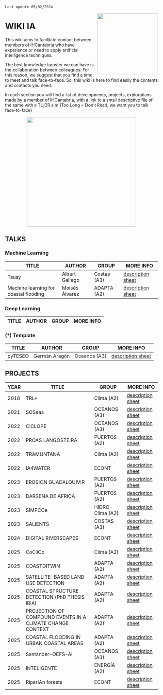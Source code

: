 ```{important}
Last update 05/02/2024
```
<img align="right" src="https://ihcantabria.com/wp-content/uploads/2018/06/Logo-IHCantabria-Universidad-Cantabria_black-copia.jpg" width="200
"/>
# WIKI IA 

This wiki aims to facilitate contact between members of IHCantabria who have experience or need to apply artificial intelligence techniques.  

The best knowledge transfer we can have is the collaboration between colleagues. For this reason, we suggest that you find a time to meet and talk face-to-face. So, this wiki is here to find easily the contents and contacts you need.

In each section you will find a list of developments, projects, explorations made by a member of IHCantabria, with a link to a small descriptive file of the same with a TL;DR aim (Too Long = Don't Read, we want you to talk face-to-face)

<p align="center" >  
<img src="https://media.giphy.com/media/v1.Y2lkPTc5MGI3NjExNGR3emhvNzk0bngxOGJyZG1vM3ZoaGZjbXVkb2QzYTBkbW04eDBqZiZlcD12MV9pbnRlcm5hbF9naWZfYnlfaWQmY3Q9Zw/TvwzctVdT8pItRFIjV/giphy-downsized-large.gif" width="360">
</p>

## TALKS

### Machine Learning
TITLE | AUTHOR | GROUP |  MORE INFO
------|--------|-------|-----------
Tsusy | Albert Gallego | Costas (A3) |  [description sheet](sheets/tsusy.md)
Machine learning for coastal flooding | Moisés Álvarez | ADAPTA (A2) | [description sheet](sheets/flooding.md)

### Deep Learning
TITLE | AUTHOR | GROUP |  MORE INFO
------|--------|-------|-----------


### (*) Template
TITLE | AUTHOR | GROUP |  MORE INFO
------|--------|-------|-----------
pyTESEO | Germán Aragón | Oceanos (A3) |  [description sheet](sheets/pyteseo.md)



## PROJECTS

YEAR | TITLE  | GROUP        |  MORE INFO
-----|--------|--------------|---------------------------------------
2018 | TRL+ | Clima (A2) | [description sheet](sheets/TRL_plus.md)
2021 | SOSeas | OCEANOS (A3) | [description sheet](sheets/SOSeas.md)
2022 | CICLOPE | OCEANOS (A3) | [description sheet](sheets/CICLOPE.md)
2022 | PROAS LANGOSTEIRA | PUERTOS (A2) | [description sheet](sheets/PROAS_LANGOSTEIRA.md)
2022 | TRAMUNTANA | Clima (A2) | [description sheet](sheets/TRAMUNTANA.md)
2022 | IA4WATER | ECONT | [description sheet](sheets/IA4WATER.md)
2023 | EROSION GUADALQUIVIR | PUERTOS (A2) | [description sheet](sheets/EROSION_GUADALQUIVIR.md)
2023 | DARSENA DE AFRICA | PUERTOS (A2) | [description sheet](sheets/DARSENA_AFRICA.md)
2023 | SIMPCCe| HIDRO-Clima (A2)| [description sheet](sheets/SIMPCCe.md)
2023 | SALIENTS | COSTAS (A3) | [description sheet](sheets/tombolo_formation.md)
2024 | DIGITAL RIVERSCAPES | ECONT | [description sheet](sheets/DIGITAL-RIVERSCAPES.md)
2025 | CoCliCo | Clima (A2) | [description sheet](sheets/CoCliCo.md)
2025 | COASTDITWIN | ADAPTA (A2) | [description sheet](sheets/GEMELO_DIGITAL.md)
2025 | SATELLITE-BASED LAND USE DETECTION | ADAPTA (A2) | [description sheet](sheets/USOS_SUELO.md)
2025 | COASTAL STRUCTURE DETECTION (PhD THESIS IRIA) | ADAPTA (A2) | [description sheet](sheets/DETECCION_ESTRUCTURAS.md)
2025 | PROJECTION OF COMPOUND EVENTS IN A CLIMATE CHANGE CONTEXT | ADAPTA (A2) | [description sheet](sheets/COMPOUND.md)
2025 | COASTAL FLOODING IN URBAN COASTAL AREAS | ADAPTA (A2) | [description sheet](sheets/GARACHICO.md)
2025 | Santander-OEFS-AI | OCEANOS (A3) | [description sheet](sheets/Santander-OEFS-AI.md)
2025 | INTELIGENTE | ENERGÍA (A2) | [description sheet](sheets/INTELIGENTE.md)
2025 | RiparIAn forests | ECONT | [description sheet](sheets/RiparIAn-forests.md)
